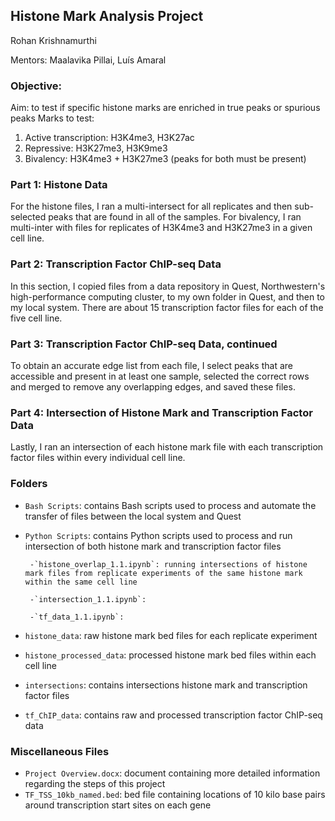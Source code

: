 ## Histone Mark Analysis Project
Rohan Krishnamurthi

Mentors: Maalavika Pillai, Luís Amaral

### Objective:
Aim: to test if specific histone marks are enriched in true peaks or spurious peaks
Marks to test: 
1.	Active transcription: H3K4me3, H3K27ac
2.	Repressive: H3K27me3, H3K9me3
3.	Bivalency: H3K4me3 + H3K27me3 (peaks for both must be present)

### Part 1: Histone Data
For the histone files, I ran a multi-intersect for all replicates and then sub-selected peaks that are found in all of the samples. For bivalency, I ran multi-inter with files for replicates of H3K4me3 and H3K27me3 in a given cell line.

### Part 2: Transcription Factor ChIP-seq Data
In this section, I copied files from a data repository in Quest, Northwestern's high-performance computing cluster, to my own folder in Quest, and then to my local system. There are about 15 transcription factor files for each of the five cell line. 

### Part 3: Transcription Factor ChIP-seq Data, continued
To obtain an accurate edge list from each file, I select peaks that are accessible and present in at least one sample, selected the correct rows and merged to remove any overlapping edges, and saved these files.

### Part 4: Intersection of Histone Mark and Transcription Factor Data
Lastly, I ran an intersection of each histone mark file with each transcription factor files within every individual cell line.


### Folders
- `Bash Scripts`: contains Bash scripts used to process and automate the transfer of files between the local system and Quest
- `Python Scripts`: contains Python scripts used to process and run intersection of both histone mark and transcription factor files

       -`histone_overlap_1.1.ipynb`: running intersections of histone mark files from replicate experiments of the same histone mark within the same cell line

       -`intersection_1.1.ipynb`: 

       -`tf_data_1.1.ipynb`:
  
- `histone_data`: raw histone mark bed files for each replicate experiment
- `histone_processed_data`: processed histone mark bed files within each cell line
- `intersections`: contains intersections histone mark and transcription factor files
- `tf_ChIP_data`: contains raw and processed transcription factor ChIP-seq data

### Miscellaneous Files
- `Project Overview.docx`: document containing more detailed information regarding the steps of this project
- `TF_TSS_10kb_named.bed`: bed file containing locations of 10 kilo base pairs around transcription start sites on each gene
